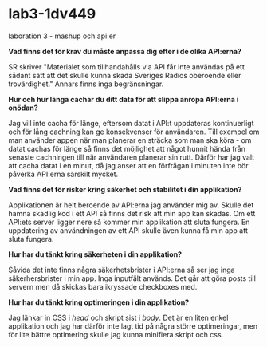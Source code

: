 # lab3-1dv449
laboration 3 - mashup och api:er

**Vad finns det för krav du måste anpassa dig efter i de olika API:erna?**

SR skriver "Materialet som tillhandahålls via API får inte användas på ett sådant sätt att det skulle kunna skada Sveriges Radios oberoende eller trovärdighet." Annars finns inga begränsningar. 

**Hur och hur länga cachar du ditt data för att slippa anropa API:erna i onödan?**

Jag vill inte cacha för länge, eftersom datat i API:t uppdateras kontinuerligt och för lång cachning kan ge konsekvenser för användaren. Till exempel om man använder appen när man planerar en sträcka som man ska köra - om datat cachas för länge så finns det möjlighet att något hunnit hända från senaste cachningen till när användaren planerar sin rutt. Därför har jag valt att cacha datat i en minut, då jag anser att en förfrågan i minuten inte bör påverka API:erna särskilt mycket.

**Vad finns det för risker kring säkerhet och stabilitet i din applikation?**

Applikationen är helt beroende av API:erna jag använder mig av. Skulle det hamna skadlig kod i ett API så finns det risk att min app kan skadas. Om ett API:ets server ligger nere så kommer min applikation att sluta fungera. En uppdatering av användningen av ett API skulle även kunna få min app att sluta fungera. 

**Hur har du tänkt kring säkerheten i din applikation?**

Såvida det inte finns några säkerhetsbrister i API:erna så ser jag inga säkerhersbrister i min app. Inga inputfält används. Det går att göra posts till servern men då skickas bara ikryssade checkboxes med.

**Hur har du tänkt kring optimeringen i din applikation?**

Jag länkar in CSS i *head* och skript sist i *body*. Det är en liten enkel applikation och jag har därför inte lagt tid på några större optimeringar, men för lite bättre optimering skulle jag kunna minifiera skript och css.
